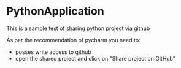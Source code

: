 # PythonApplication
This is a sample test of sharing python project via github

As per the recommendation of pycharm you need to:
  - posses write access to github
  - open the shared project and click on "Share project on GitHub"
